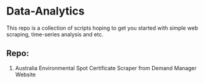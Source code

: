 # Data-Analytics

This repo is a collection of scripts hoping to get you started with simple web scraping, time-series analysis and etc. 


## Repo:
1. Australia Environmental Spot Certificate Scraper from Demand Manager Website
